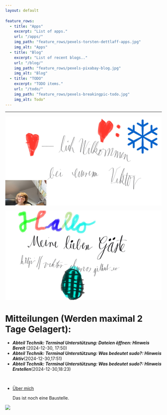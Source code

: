 ```yaml
---
layout: default

feature_rows:
  - title: "Apps"
    excerpt: "List of apps."
    url: "/apps/"
    img_path: "feature_rows/pexels-torsten-dettlaff-apps.jpg"
    img_alt: "Apps"
  - title: "Blog"
    excerpt: "List of recent blogs.."
    url: "/blog/"
    img_path: "feature_rows/pexels-pixabay-blog.jpg"
    img_alt: "Blog"
  - title: "TODO"
    excerpt: "TODO items."
    url: "/todo/"
    img_path: "feature_rows/pexels-breakingpic-todo.jpg"
    img_alt: Todo"
---
```

---



![](Entwurf/herzlich-willkommen.jpg)

![](Entwurf/hallo.jpg)

# Mitteilungen (Werden maximal 2 Tage Gelagert):
- ***Abteil Technik: Terminal Unterstützung: Dateien öffnen: Hinweis Bereit*** (2024-12-30, 17:50) 
- ***Abteil Technik: Terminal Unterstützung: Was bedeutet sudo?: Hinweis Aktiv***(2024-12-30,17:51)
- ***Abteil Technik: Terminal Unterstützung: Was bedeutet sudo?: Hinweis Erstellen***(2024-12-30,18:23)

&nbsp;

- [Über mich](about)

   Das ist noch eine Baustelle.

![](https://upload.wikimedia.org/wikipedia/commons/5/58/Hinweissignal_Baustelle.png)

<!--
# Was hierher soll

<p>#Website Wunsch 1 (this_well_me.md[Markdown_Dokument]) (Für meine Webseite)[<a href="http://viktor-chiarcos.github.io">http://viktor-chiarcos.github.io</a>]</p>
<p>Link zu [<a href="https://github.com/viktor-chiarcos">https://github.com/viktor-chiarcos</a>]</p>
<p>Editor für Text und BIld und Video Dateien</p>
<p>Audio Recorder [Bitte nur zu Download und nicht Öffentlich]</p>
<p>Presentationen erstellen [mit Presentation meine ich: Folien Erstellen mit Effekten verknüpfungen und Dateien]</p>
<p>Cloud Speicher (Bitte so viel Speicher wie möglich mindesten 2 TB)</p>
<p>Meeting Link [Bitte 5 Links erstellen, bever Peresonen beitreten sollen sie ihren Vornamen und Nachnamen Hinterlassen]</p>
<p>Einen Unterlink mit dem ich verschiedene Webseiten nach meiner Wahl öffnen Kann</p>
<p>Ein Webseitnlogo mit meiеm Bild</p>
<p>Ein Speicher Für Kontakte</p>

   
-->
